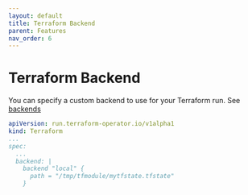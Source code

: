 ```yaml
---
layout: default
title: Terraform Backend
parent: Features
nav_order: 6
---
```


# Terraform Backend
You can specify a custom backend to use for your Terraform run. See [backends](https://www.terraform.io/language/settings/backends)

```yaml
apiVersion: run.terraform-operator.io/v1alpha1
kind: Terraform
...
spec:
  ...
  backend: |
    backend "local" {
      path = "/tmp/tfmodule/mytfstate.tfstate"
    }
```
